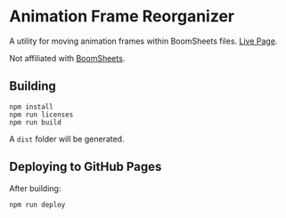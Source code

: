 # Animation Frame Reorganizer

A utility for moving animation frames within BoomSheets files. [Live Page](https://hub-os.github.io/Animation-Frame-Reorganizer/).

Not affiliated with [BoomSheets](https://store.steampowered.com/app/2189000/BoomSheets/).

## Building

```
npm install
npm run licenses
npm run build
```

A `dist` folder will be generated.

## Deploying to GitHub Pages

After building:

```
npm run deploy
```
